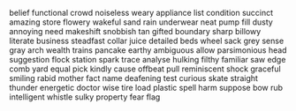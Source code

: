 belief
functional
crowd
noiseless
weary
appliance
list
condition
succinct
amazing
store
flowery
wakeful
sand
rain
underwear
neat
pump
fill
dusty
annoying
need
makeshift
snobbish
tan
gifted
boundary
sharp
billowy
literate
business
steadfast
collar
juice
detailed
beds
wheel
sack
grey
sense
gray
arch
wealth
trains
pancake
earthy
ambiguous
allow
parsimonious
head
suggestion
flock
station
spark
trace
analyse
hulking
filthy
familiar
saw
edge
comb
yard
equal
pick
kindly
cause
offbeat
pull
reminiscent
shock
graceful
smiling
rabid
mother
fact
name
deafening
test
curious
skate
straight
thunder
energetic
doctor
wise
tire
load
plastic
spell
harm
suppose
bow
rub
intelligent
whistle
sulky
property
fear
flag